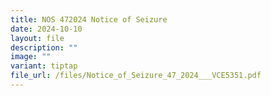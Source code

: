 ```yaml
---
title: NOS 472024 Notice of Seizure
date: 2024-10-10
layout: file
description: ""
image: ""
variant: tiptap
file_url: /files/Notice_of_Seizure_47_2024___VCE5351.pdf
---
```

